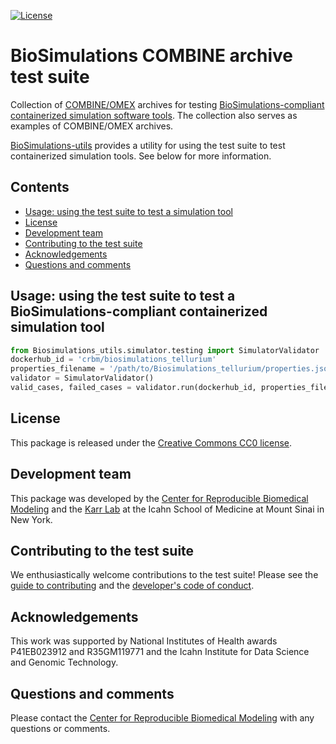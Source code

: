 [![License](https://img.shields.io/github/license/reproducible-biomedical-modeling/Biosimulations_COMBINE_archive_test_suite.svg)](LICENSE)

# BioSimulations COMBINE archive test suite

Collection of [COMBINE/OMEX](http://co.mbine.org/standards/omex) archives for testing [BioSimulations-compliant containerized simulation software tools](https://github.com/reproducible-biomedical-modeling/Biosimulations_SimulatorDockerImageTemplate). The collection also serves as examples of COMBINE/OMEX archives.

[BioSimulations-utils](https://github.com/reproducible-biomedical-modeling/Biosimulations_utils) provides a utility for using the test suite to test containerized simulation tools. See below for more information.

## Contents
* [Usage: using the test suite to test a simulation tool](#usage-using-the-test-suite-to-test-a-biosimulations-compliant-containerized-simulation-tool)
* [License](#license)
* [Development team](#development-team)
* [Contributing to the test suite](#contributing-to-the-test-suite)
* [Acknowledgements](#acknowledgements)
* [Questions and comments](#questions-and-comments)

## Usage: using the test suite to test a BioSimulations-compliant containerized simulation tool
```python
from Biosimulations_utils.simulator.testing import SimulatorValidator
dockerhub_id = 'crbm/biosimulations_tellurium'
properties_filename = '/path/to/Biosimulations_tellurium/properties.json'
validator = SimulatorValidator()
valid_cases, failed_cases = validator.run(dockerhub_id, properties_filename)
```

## License
This package is released under the [Creative Commons CC0 license](LICENSE).

## Development team
This package was developed by the [Center for Reproducible Biomedical Modeling](http://reproduciblebiomodels.org) and the [Karr Lab](https://www.karrlab.org) at the Icahn School of Medicine at Mount Sinai in New York.

## Contributing to the test suite
We enthusiastically welcome contributions to the test suite! Please see the [guide to contributing](CONTRIBUTING.md) and the [developer's code of conduct](CODE_OF_CONDUCT.md).

## Acknowledgements
This work was supported by National Institutes of Health awards P41EB023912 and R35GM119771 and the Icahn Institute for Data Science and Genomic Technology.

## Questions and comments
Please contact the [Center for Reproducible Biomedical Modeling](mailto:info@reproduciblebiomodels.org) with any questions or comments.
